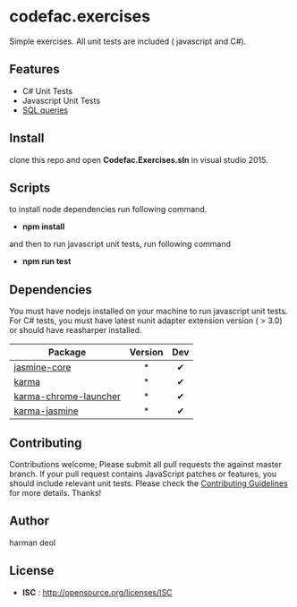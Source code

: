 # codefac.exercises

Simple exercises. All unit tests are included ( javascript and C#).

## Features

 - C# Unit Tests
 - Javascript Unit Tests
 - [SQL queries](Database1/readme.md)
 
## Install

clone this repo and open **Codefac.Exercises.sln** in visual studio 2015.

## Scripts

to install node dependencies run following command.

 - **npm install**

and then to run javascript unit tests, run following command

 - **npm run test**

## Dependencies

You must have nodejs installed on your machine to run javascript unit tests. For C# tests, you must have latest nunit adapter extension version ( > 3.0) or should have reasharper installed. 

Package | Version | Dev
--- |:---:|:---:
[jasmine-core](https://www.npmjs.com/package/jasmine-core) | * | ✔
[karma](https://www.npmjs.com/package/karma) | * | ✔
[karma-chrome-launcher](https://www.npmjs.com/package/karma-chrome-launcher) | * | ✔
[karma-jasmine](https://www.npmjs.com/package/karma-jasmine) | * | ✔


## Contributing

Contributions welcome; Please submit all pull requests the against master branch. If your pull request contains JavaScript patches or features, you should include relevant unit tests. Please check the [Contributing Guidelines](contributng.md) for more details. Thanks!

## Author

harman deol

## License

 - **ISC** : http://opensource.org/licenses/ISC
